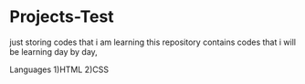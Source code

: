 # Projects-Test
just storing codes that i am learning
this repository contains codes that i will be learning day by day,



Languages
1)HTML
2)CSS
